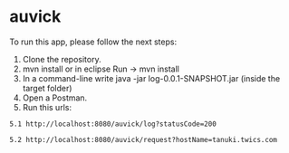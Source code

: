 # auvick
To run this app, please follow the next steps:
  1. Clone the repository.
  2. mvn install or in eclipse Run -> mvn install
  3. In a command-line write java -jar log-0.0.1-SNAPSHOT.jar (inside the target folder)
  4. Open a Postman.
  5. Run this urls: 
  
    5.1 http://localhost:8080/auvick/log?statusCode=200
    
    5.2 http://localhost:8080/auvick/request?hostName=tanuki.twics.com
